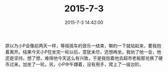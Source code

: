 ﻿---
title: 2015-7-3
date: 2015-7-3 14:42:00
tags:
categories: 爸爸
---
原以为小P会像前两天一样，等摇摇车的音乐一结束，唰的一下就站起来，要我抱着离开。结果今天小P在坐完一轮以后，意犹未尽，还想再坐。我劝了他一会，他还是坚持。想了想，难得他今天这么有兴致，于是我抱着他去超市老板那兑换了硬币过来，加坐了一轮。另，小P中午蹲着，没有用手，爬上了一级台阶。 